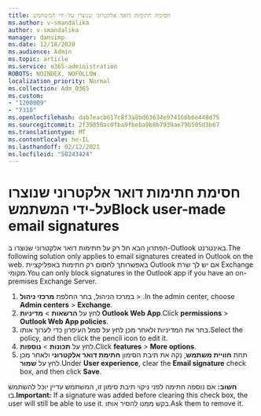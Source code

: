 ```yaml
---
title: חסימת חתימות דואר אלקטרוני שנוצרו על-ידי המשתמש
ms.author: v-smandalika
author: v-smandalika
manager: dansimp
ms.date: 12/18/2020
ms.audience: Admin
ms.topic: article
ms.service: o365-administration
ROBOTS: NOINDEX, NOFOLLOW
localization_priority: Normal
ms.collection: Adm_O365
ms.custom:
- "1200009"
- "7310"
ms.openlocfilehash: dab7eacb617c8f3a8bd63634e974166b6e448d75
ms.sourcegitcommit: 2f39850ac0fba9fbeba9b8b7939ae79b505d3b67
ms.translationtype: MT
ms.contentlocale: he-IL
ms.lasthandoff: 02/12/2021
ms.locfileid: "50243424"
---
```

# <a name="block-user-made-email-signatures"></a><span data-ttu-id="8a87e-102">חסימת חתימות דואר אלקטרוני שנוצרו על-ידי המשתמש</span><span class="sxs-lookup"><span data-stu-id="8a87e-102">Block user-made email signatures</span></span>

<span data-ttu-id="8a87e-103">הפתרון הבא חל רק על חתימות דואר אלקטרוני שנוצרו ב-Outlook באינטרנט.</span><span class="sxs-lookup"><span data-stu-id="8a87e-103">The following solution only applies to email signatures created in Outlook on the web.</span></span> <span data-ttu-id="8a87e-104">באפשרותך לחסום רק חתימות באפליקציית Outlook אם יש לך שרת Exchange מקומי.</span><span class="sxs-lookup"><span data-stu-id="8a87e-104">You can only block signatures in the Outlook app if you have an on-premises Exchange Server.</span></span>

1. <span data-ttu-id="8a87e-105">במרכז הניהול, בחר החלפת **מרכזי ניהול**  >  .</span><span class="sxs-lookup"><span data-stu-id="8a87e-105">In the admin center, choose **Admin centers** > **Exchange**.</span></span>
2. <span data-ttu-id="8a87e-106">לחץ על **הרשאות**  >  **מדיניות Outlook Web App**.</span><span class="sxs-lookup"><span data-stu-id="8a87e-106">Click **permissions** > **Outlook Web App policies**.</span></span>
3. <span data-ttu-id="8a87e-107">בחר את המדיניות ולאחר מכן לחץ על סמל העיפרון כדי לערוך אותו.</span><span class="sxs-lookup"><span data-stu-id="8a87e-107">Select the policy, and then click the pencil icon to edit it.</span></span>
4. <span data-ttu-id="8a87e-108">לחץ על **תכונות**  >  **נוספות**.</span><span class="sxs-lookup"><span data-stu-id="8a87e-108">Click **features** > **More options**.</span></span>
5. <span data-ttu-id="8a87e-109">תחת **חוויית משתמש**, נקה את תיבת הסימון **חתימת דואר אלקטרוני** ולאחר מכן לחץ על **שמור**.</span><span class="sxs-lookup"><span data-stu-id="8a87e-109">Under **User experience**, clear the **Email signature** check box, and then click **Save**.</span></span>

<span data-ttu-id="8a87e-110">**חשוב:** אם נוספה חתימה לפני ניקוי תיבת סימון זו, המשתמש עדיין יוכל להשתמש בו.</span><span class="sxs-lookup"><span data-stu-id="8a87e-110">**Important:** If a signature was added before clearing this check box, the user will still be able to use it.</span></span> <span data-ttu-id="8a87e-111">בקש ממנו להסיר אותו.</span><span class="sxs-lookup"><span data-stu-id="8a87e-111">Ask them to remove it.</span></span>
